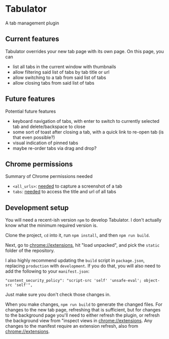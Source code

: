# Tabulator
A tab management plugin

## Current features
Tabulator overrides your new tab page with its own page. On this page, you can
- list all tabs in the current window with thumbnails
- allow filtering said list of tabs by tab title or url
- allow switching to a tab from said list of tabs
- allow closing tabs from said list of tabs

## Future features
Potential future features
- keyboard navigation of tabs, with enter to switch to currently selected tab and delete/backspace to close
- some sort of toast after closing a tab, with a quick link to re-open tab (is that even possible?)
- visual indication of pinned tabs
- maybe re-order tabs via drag and drop?

## Chrome permissions
Summary of Chrome permissions needed
- `<all_urls>`: [needed](https://developer.chrome.com/extensions/tabs#method-captureVisibleTab) to capture a screenshot of a tab
- `tabs`: [needed](https://developer.chrome.com/extensions/tabs#type-Tab) to access the title and url of all tabs

## Development setup
You will need a recent-ish version `npm` to develop Tabulator. I don't actually know what the minimum required version is.

Clone the project, `cd` into it, run `npm install`, and then `npm run build`.

Next, go to <chrome://extensions>, hit "load unpacked", and pick the `static` folder of the repository.

I also highly recommend updating the `build` script in `package.json`, replacing `production` with `development`. If you do that, you will also need to add the following to your `manifest.json`:
```
"content_security_policy": "script-src 'self' 'unsafe-eval'; object-src 'self'",
```
Just make sure you don't check those changes in.

When you make changes, `npm run build` to generate the changed files. For changes to the new tab page, refreshing that is sufficient, but for changes to the background page you'll need to either refresh the plugin, or refresh the background view from "inspect views in <chrome://extensions>. Any changes to the manifest require an extension refresh, also from <chrome://extensions>.
